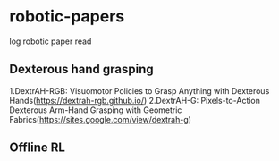 # robotic-papers
log robotic paper read
## Dexterous hand grasping
1.DextrAH-RGB: Visuomotor Policies to Grasp Anything with Dexterous Hands(https://dextrah-rgb.github.io/)
2.DextrAH-G: Pixels-to-Action Dexterous Arm-Hand Grasping with Geometric Fabrics(https://sites.google.com/view/dextrah-g)
## Offline RL
